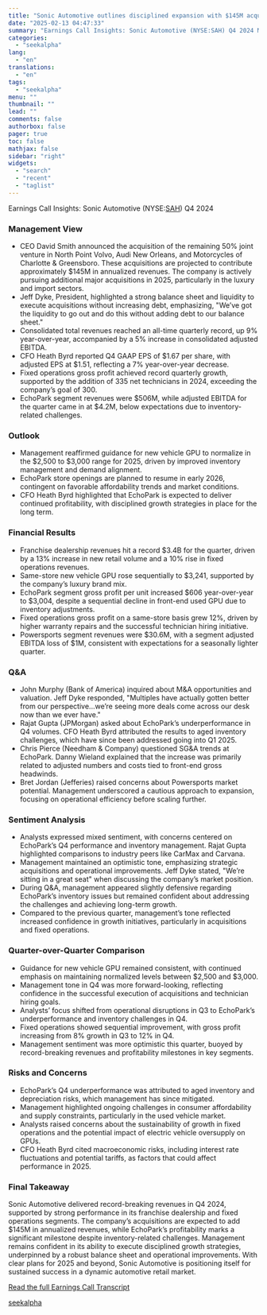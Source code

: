 ```yaml
---
title: "Sonic Automotive outlines disciplined expansion with $145M acquisition impact"
date: "2025-02-13 04:47:33"
summary: "Earnings Call Insights: Sonic Automotive (NYSE:SAH) Q4 2024 Management View CEO David Smith announced the acquisition of the remaining 50% joint venture in North Point Volvo, Audi New Orleans, and Motorcycles of Charlotte &amp; Greensboro. These acquisitions are projected to contribute approximately $145M in annualized revenues. The company is actively..."
categories:
  - "seekalpha"
lang:
  - "en"
translations:
  - "en"
tags:
  - "seekalpha"
menu: ""
thumbnail: ""
lead: ""
comments: false
authorbox: false
pager: true
toc: false
mathjax: false
sidebar: "right"
widgets:
  - "search"
  - "recent"
  - "taglist"
---
```


Earnings Call Insights: Sonic Automotive (NYSE:[SAH](https://seekingalpha.com/symbol/SAH "Sonic Automotive, Inc.")) Q4 2024

### Management View

* CEO David Smith announced the acquisition of the remaining 50% joint venture in North Point Volvo, Audi New Orleans, and Motorcycles of Charlotte & Greensboro. These acquisitions are projected to contribute approximately $145M in annualized revenues. The company is actively pursuing additional major acquisitions in 2025, particularly in the luxury and import sectors.
* Jeff Dyke, President, highlighted a strong balance sheet and liquidity to execute acquisitions without increasing debt, emphasizing, "We’ve got the liquidity to go out and do this without adding debt to our balance sheet."
* Consolidated total revenues reached an all-time quarterly record, up 9% year-over-year, accompanied by a 5% increase in consolidated adjusted EBITDA.
* CFO Heath Byrd reported Q4 GAAP EPS of $1.67 per share, with adjusted EPS at $1.51, reflecting a 7% year-over-year decrease.
* Fixed operations gross profit achieved record quarterly growth, supported by the addition of 335 net technicians in 2024, exceeding the company’s goal of 300.
* EchoPark segment revenues were $506M, while adjusted EBITDA for the quarter came in at $4.2M, below expectations due to inventory-related challenges.

### Outlook

* Management reaffirmed guidance for new vehicle GPU to normalize in the $2,500 to $3,000 range for 2025, driven by improved inventory management and demand alignment.
* EchoPark store openings are planned to resume in early 2026, contingent on favorable affordability trends and market conditions.
* CFO Heath Byrd highlighted that EchoPark is expected to deliver continued profitability, with disciplined growth strategies in place for the long term.

### Financial Results

* Franchise dealership revenues hit a record $3.4B for the quarter, driven by a 13% increase in new retail volume and a 10% rise in fixed operations revenues.
* Same-store new vehicle GPU rose sequentially to $3,241, supported by the company’s luxury brand mix.
* EchoPark segment gross profit per unit increased $606 year-over-year to $3,004, despite a sequential decline in front-end used GPU due to inventory adjustments.
* Fixed operations gross profit on a same-store basis grew 12%, driven by higher warranty repairs and the successful technician hiring initiative.
* Powersports segment revenues were $30.6M, with a segment adjusted EBITDA loss of $1M, consistent with expectations for a seasonally lighter quarter.

### Q&A

* John Murphy (Bank of America) inquired about M&A opportunities and valuation. Jeff Dyke responded, "Multiples have actually gotten better from our perspective...we’re seeing more deals come across our desk now than we ever have."
* Rajat Gupta (JPMorgan) asked about EchoPark’s underperformance in Q4 volumes. CFO Heath Byrd attributed the results to aged inventory challenges, which have since been addressed going into Q1 2025.
* Chris Pierce (Needham & Company) questioned SG&A trends at EchoPark. Danny Wieland explained that the increase was primarily related to adjusted numbers and costs tied to front-end gross headwinds.
* Bret Jordan (Jefferies) raised concerns about Powersports market potential. Management underscored a cautious approach to expansion, focusing on operational efficiency before scaling further.

### Sentiment Analysis

* Analysts expressed mixed sentiment, with concerns centered on EchoPark’s Q4 performance and inventory management. Rajat Gupta highlighted comparisons to industry peers like CarMax and Carvana.
* Management maintained an optimistic tone, emphasizing strategic acquisitions and operational improvements. Jeff Dyke stated, "We’re sitting in a great seat" when discussing the company’s market position.
* During Q&A, management appeared slightly defensive regarding EchoPark’s inventory issues but remained confident about addressing the challenges and achieving long-term growth.
* Compared to the previous quarter, management’s tone reflected increased confidence in growth initiatives, particularly in acquisitions and fixed operations.

### Quarter-over-Quarter Comparison

* Guidance for new vehicle GPU remained consistent, with continued emphasis on maintaining normalized levels between $2,500 and $3,000.
* Management tone in Q4 was more forward-looking, reflecting confidence in the successful execution of acquisitions and technician hiring goals.
* Analysts’ focus shifted from operational disruptions in Q3 to EchoPark’s underperformance and inventory challenges in Q4.
* Fixed operations showed sequential improvement, with gross profit increasing from 8% growth in Q3 to 12% in Q4.
* Management sentiment was more optimistic this quarter, buoyed by record-breaking revenues and profitability milestones in key segments.

### Risks and Concerns

* EchoPark’s Q4 underperformance was attributed to aged inventory and depreciation risks, which management has since mitigated.
* Management highlighted ongoing challenges in consumer affordability and supply constraints, particularly in the used vehicle market.
* Analysts raised concerns about the sustainability of growth in fixed operations and the potential impact of electric vehicle oversupply on GPUs.
* CFO Heath Byrd cited macroeconomic risks, including interest rate fluctuations and potential tariffs, as factors that could affect performance in 2025.

### Final Takeaway

Sonic Automotive delivered record-breaking revenues in Q4 2024, supported by strong performance in its franchise dealership and fixed operations segments. The company’s acquisitions are expected to add $145M in annualized revenues, while EchoPark’s profitability marks a significant milestone despite inventory-related challenges. Management remains confident in its ability to execute disciplined growth strategies, underpinned by a robust balance sheet and operational improvements. With clear plans for 2025 and beyond, Sonic Automotive is positioning itself for sustained success in a dynamic automotive retail market.

[Read the full Earnings Call Transcript](https://seekingalpha.com/symbol/SAH/earnings/transcripts)

[seekalpha](https://seekingalpha.com/news/4407396-sonic-automotive-outlines-disciplined-expansion-with-145m-acquisition-impact)

